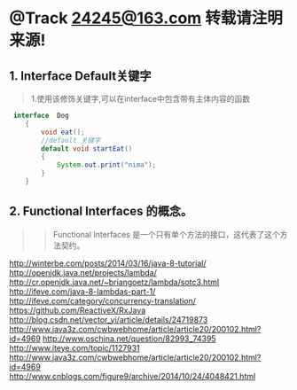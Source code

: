 #     @Track   24245@163.com   转载请注明来源!
## 1. Interface Default关键字
> 1.使用该修饰关键字,可以在interface中包含带有主体内容的函数
>> 
```java
 interface  Dog
    {
        void eat();
        //default 关键字
        default void startEat()
        {
            System.out.print("nima");
        }
    }
```

## 2. Functional Interfaces 的概念。
>> Functional Interfaces 是一个只有单个方法的接口，这代表了这个方法契约。




http://winterbe.com/posts/2014/03/16/java-8-tutorial/
http://openjdk.java.net/projects/lambda/
http://cr.openjdk.java.net/~briangoetz/lambda/sotc3.html
http://ifeve.com/java-8-lambdas-part-1/
http://ifeve.com/category/concurrency-translation/
https://github.com/ReactiveX/RxJava
http://blog.csdn.net/vector_yi/article/details/24719873
http://www.java3z.com/cwbwebhome/article/article20/200102.html?id=4969
http://www.oschina.net/question/82993_74395
http://www.iteye.com/topic/1127931
http://www.java3z.com/cwbwebhome/article/article20/200102.html?id=4969
http://www.cnblogs.com/figure9/archive/2014/10/24/4048421.html
